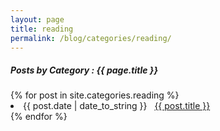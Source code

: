 ```yaml
---
layout: page
title: reading
permalink: /blog/categories/reading/
---
```


<h5> Posts by Category : {{ page.title }} </h5>

<div class="card">
{% for post in site.categories.reading %}
 <li class="category-posts"><span>{{ post.date | date_to_string }}</span> &nbsp; <a href="{{ post.url }}">{{ post.title }}</a></li>
{% endfor %}
</div>